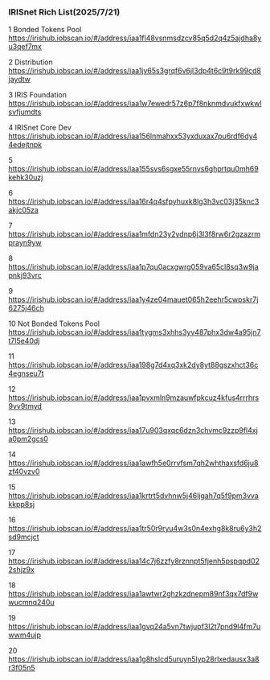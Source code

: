 ### IRISnet Rich List(2025/7/21)

1 Bonded Tokens Pool
https://irishub.iobscan.io/#/address/iaa1fl48vsnmsdzcv85q5d2q4z5ajdha8yu3qef7mx

2 Distribution
https://irishub.iobscan.io/#/address/iaa1jv65s3grqf6v6jl3dp4t6c9t9rk99cd8jaydtw

3 IRIS Foundation
https://irishub.iobscan.io/#/address/iaa1w7ewedr57z6p7f8nknmdvukfxwkwlsvfjumdts

4 IRISnet Core Dev
https://irishub.iobscan.io/#/address/iaa156lnmahxx53yxduxax7pu6rdf6dy44edejtnpk

5
https://irishub.iobscan.io/#/address/iaa155svs6sgxe55rnvs6ghprtqu0mh69kehk30uzj

6
https://irishub.iobscan.io/#/address/iaa16r4q4sfpyhuxk8lg3h3vc03j35knc3akjc05za

7
https://irishub.iobscan.io/#/address/iaa1mfdn23y2ydnp6j3l3f8rw6r2gzazrmprayn9yw

8 
https://irishub.iobscan.io/#/address/iaa1p7qu0acxgwrg059va65cl8sq3w9japnkj93vrc

9
https://irishub.iobscan.io/#/address/iaa1y4ze04mauet065h2eehr5cwpskr7j6275j46ch

10 Not Bonded Tokens Pool
https://irishub.iobscan.io/#/address/iaa1tygms3xhhs3yv487phx3dw4a95jn7t7l5e40dj

11
https://irishub.iobscan.io/#/address/iaa198g7d4xq3xk2dy8yt88gszxhct36c4egnseu7t

12
https://irishub.iobscan.io/#/address/iaa1pvxmln9mzauwfpkcuz4kfus4rrrhrs9vv9tmyd

13
https://irishub.iobscan.io/#/address/iaa17u903qxqc6dzn3chvmc9zzp9fl4xja0pm2gcs0

14
https://irishub.iobscan.io/#/address/iaa1awfh5e0rrvfsm7qh2whthaxsfd6ju8zf40vzv0

15
https://irishub.iobscan.io/#/address/iaa1krtrt5dvhnw5j46ljgah7q5f9pm3vvakkpp8sj

16
https://irishub.iobscan.io/#/address/iaa1tr50r9ryu4w3s0n4exhg8k8ru6y3h2sd9mcjct

17
https://irishub.iobscan.io/#/address/iaa14c7j6zzfy8rznnpt5fjenh5pspqpd022shjz9x

18
https://irishub.iobscan.io/#/address/iaa1awtwr2ghzkzdnepm89nf3qx7df9wwucmnq240u

19
https://irishub.iobscan.io/#/address/iaa1gvq24a5vn7twjupf3l2t7pnd9l4fm7uwwm4ujp

20
https://irishub.iobscan.io/#/address/iaa1g8hslcd5uruyn5lyp28rlxedausx3a8r3f05n5
